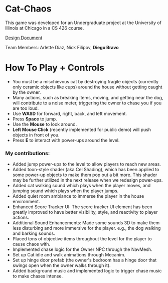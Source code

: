 # Cat-Chaos
This game was developed for an Undergraduate project at the University of Illinois at Chicago in a CS 426 course.

[Design Document](https://docs.google.com/document/d/1CFu6U85XrUEFJIyIWUjvCOGbUwl8SkGE5plIKW824DA/edit?usp=sharing)

Team Members: Arlette Diaz, Nick Filipov, **Diego Bravo**

# How To Play + Controls
- You must be a mischievous cat by destroying fragile objects (currently only ceramic objects like cups) around the house without getting caught by the owner.
- Many actions, such as breaking items, moving, and getting near the dog, will contribute to a noise meter, triggering the owner to chase you if you are too loud.
- Use **WASD** for forward, right, back, and left movement.
- Press **Space** to jump.
- Use the **Mouse** to look around.
- **Left Mouse Click** (recently implemented for public demo) will push objects in front of you.
- Press **E** to interact with power-ups around the level.

### My contributions:
- Added jump power-ups to the level to allow players to reach new areas.
- Added toon-style shader (aka Cel Shading), which has been applied to some power-up objects to make them pop out a bit more. This shader may be further utilized in the next release when we redesign power-ups.
- Added cat walking sound which plays when the player moves, and jumping sound which plays when the player jumps.
- Added quiet room ambiance to immerse the player in the house environment.
- Enhanced Score Tracker UI: The score tracker UI element has been greatly improved to have better visibility, style, and reactivity to player actions.
- Additional Sound Enhancements: Made some sounds 3D to make them less disturbing and more immersive for the player. e.g., the dog walking and barking sounds.
- Placed tons of objective items throughout the level for the player to cause chaos with.
- Implemented chase logic for the Owner NPC through the NavMesh.
- Set up Cat idle and walk animations through Mecanim.
- Set up hinge door prefab (the owner's bedroom has a hinge door that swings open when the owner walks through it).
- Added background music and implemented logic to trigger chase music to make chases intense.
